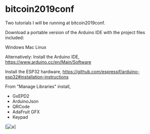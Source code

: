 # bitcoin2019conf
Two tutorials I will be running at  bitcoin2019conf.

Download a portable version of the Arduino IDE with the project files included:

Windows
Mac
Linux

Alternatively:
Install the Arduino IDE,
https://www.arduino.cc/en/Main/Software

Install the ESP32 hardware,
https://github.com/espressif/arduino-esp32#installation-instructions

From "Manage Libraries" install,
- GxEPD2
- ArduinoJson
- QRCode
- AdaFruit GFX
- Keypad


[![a](https://i.imgur.com/mCfnhZN.png)]



